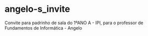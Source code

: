 # angelo-s_invite
Convite para padrinho de sala do 1ºANO A - IPI, para o professor de Fundamentos de Informática - Angelo
